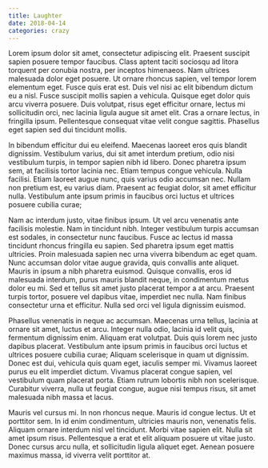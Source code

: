```yaml
---
title: Laughter
date: 2018-04-14
categories: crazy
---
```

Lorem ipsum dolor sit amet, consectetur adipiscing elit. Praesent suscipit sapien posuere tempor faucibus. Class aptent taciti sociosqu ad litora torquent per conubia nostra, per inceptos himenaeos. Nam ultrices malesuada dolor eget posuere. Ut ornare rhoncus sapien, vel tempor lorem elementum eget. Fusce quis erat est. Duis vel nisi ac elit bibendum dictum eu a nisl. Fusce suscipit mollis sapien a vehicula. Quisque eget dolor quis arcu viverra posuere. Duis volutpat, risus eget efficitur ornare, lectus mi sollicitudin orci, nec lacinia ligula augue sit amet elit. Cras a ornare lectus, in fringilla ipsum. Pellentesque consequat vitae velit congue sagittis. Phasellus eget sapien sed dui tincidunt mollis.

In bibendum efficitur dui eu eleifend. Maecenas laoreet eros quis blandit dignissim. Vestibulum varius, dui sit amet interdum pretium, odio nisi vestibulum turpis, in tempor sapien nibh id libero. Donec pharetra ipsum sem, at facilisis tortor lacinia nec. Etiam tempus congue vehicula. Nulla facilisi. Etiam laoreet augue nunc, quis varius odio accumsan nec. Nullam non pretium est, eu varius diam. Praesent ac feugiat dolor, sit amet efficitur nulla. Vestibulum ante ipsum primis in faucibus orci luctus et ultrices posuere cubilia curae;

Nam ac interdum justo, vitae finibus ipsum. Ut vel arcu venenatis ante facilisis molestie. Nam in tincidunt nibh. Integer vestibulum turpis accumsan est sodales, in consectetur nunc faucibus. Fusce ac lectus id massa tincidunt rhoncus fringilla eu sapien. Sed pharetra ipsum eget mattis ultricies. Proin malesuada sapien nec urna viverra bibendum ac eget quam. Nunc accumsan dolor vitae augue gravida, quis convallis ante aliquet. Mauris in ipsum a nibh pharetra euismod. Quisque convallis, eros id malesuada interdum, purus mauris blandit neque, in condimentum metus dolor eu mi. Sed et tellus sit amet justo placerat tempor a at arcu. Praesent turpis tortor, posuere vel dapibus vitae, imperdiet nec nulla. Nam finibus consectetur urna et efficitur. Nulla sed orci vel ligula dignissim euismod.

Phasellus venenatis in neque ac accumsan. Maecenas urna tellus, lacinia at ornare sit amet, luctus et arcu. Integer nulla odio, lacinia id velit quis, fermentum dignissim enim. Aliquam erat volutpat. Duis quis lorem nec justo dapibus placerat. Vestibulum ante ipsum primis in faucibus orci luctus et ultrices posuere cubilia curae; Aliquam scelerisque in quam ut dignissim. Donec est dui, vehicula quis quam eget, iaculis semper mi. Vivamus laoreet purus eu elit imperdiet dictum. Vivamus placerat congue sapien, vel vestibulum quam placerat porta. Etiam rutrum lobortis nibh non scelerisque. Curabitur viverra, nulla ut feugiat congue, augue nisi tempus risus, sit amet malesuada nibh massa et lacus.

Mauris vel cursus mi. In non rhoncus neque. Mauris id congue lectus. Ut et porttitor sem. In id enim condimentum, ultricies mauris non, venenatis felis. Aliquam ornare interdum nisl vel tincidunt. Morbi vitae sapien elit. Nulla sit amet ipsum risus. Pellentesque a erat et elit aliquam posuere ut vitae justo. Donec cursus arcu nulla, et sollicitudin ligula aliquet eget. Aenean posuere maximus massa, id viverra velit porttitor at. 